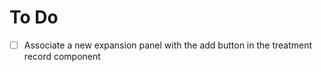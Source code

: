 # To Do
- [ ] Associate a new expansion panel with the add button in the treatment record component
